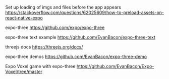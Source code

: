 Set up loading of imgs and files before the app appears
https://stackoverflow.com/questions/62025609/how-to-preload-assets-on-react-native-expo

expo-three
https://github.com/expo/expo-three

expo-three text example
https://github.com/EvanBacon/expo-three-text

threejs docs
https://threejs.org/docs/

expo-three demos
https://github.com/EvanBacon/expo-three-demo

Expo Voxel game with expo-three
https://github.com/EvanBacon/Expo-Voxel/tree/master